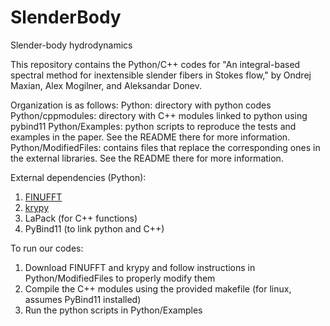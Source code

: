 # SlenderBody
Slender-body hydrodynamics

This repository contains the Python/C++ codes for
"An integral-based spectral method for inextensible slender fibers in
Stokes flow," by Ondrej Maxian, Alex Mogilner, and Aleksandar Donev. 

Organization is as follows:
Python: directory with python codes
Python/cppmodules: directory with C++ modules linked to python using pybind11
Python/Examples: python scripts to reproduce 
the tests and examples in the paper. See the README there for more information. 
Python/ModifiedFiles: contains files that replace the corresponding ones in the
external libraries. See the README there for more information. 

External dependencies (Python):
1) [FINUFFT](https://github.com/flatironinstitute/finufft)
2) [krypy](https://github.com/andrenarchy/krypy)
3) LaPack (for C++ functions)
4) PyBind11 (to link python and C++)

To run our codes:
1) Download FINUFFT and krypy and follow instructions in Python/ModifiedFiles
to properly modify them
2) Compile the C++ modules using the provided makefile (for linux, assumes PyBind11 installed)
3) Run the python scripts in Python/Examples
